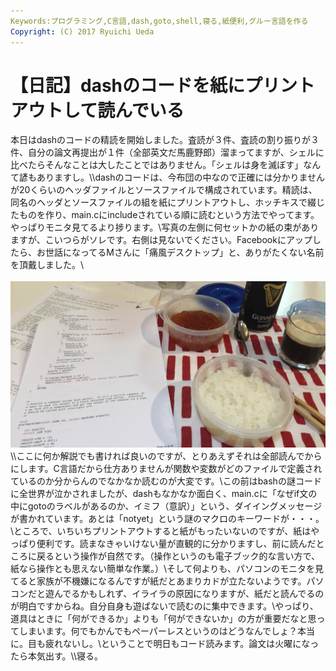 ```yaml
---
Keywords:プログラミング,C言語,dash,goto,shell,寝る,紙便利,グルー言語を作る
Copyright: (C) 2017 Ryuichi Ueda
---
```

# 【日記】dashのコードを紙にプリントアウトして読んでいる
本日はdashのコードの精読を開始しました。査読が３件、査読の割り振りが３件、自分の論文再提出が１件（全部英文だ馬鹿野郎）溜まってますが、シェルに比べたらそんなことは大したことではありません。「シェルは身を滅ぼす」なんて諺もありますし。\\<!--more-->\\dashのコードは、今布団の中なので正確には分かりませんが20くらいのヘッダファイルとソースファイルで構成されています。精読は、同名のヘッダとソースファイルの組を紙にプリントアウトし、ホッチキスで綴じたものを作り、main.cにincludeされている順に読むという方法でやってます。やっぱりモニタ見てるより捗ります。\\写真の左側に何セットかの紙の束がありますが、こいつらがソレです。右側は見ないでください。Facebookにアップしたら、お世話になってるMさんに「痛風デスクトップ」と、ありがたくない名前を頂戴しました。\\<br /><br /><a href="IMG_1786.jpg"><img src="IMG_1786.jpg" alt="IMG_1786.JPG" class="alignnone size-full" /></a>\\\ここに何か解説でも書ければ良いのですが、とりあえずそれは全部読んでからにします。C言語だから仕方ありませんが関数や変数がどのファイルで定義されているのか分からんのでなかなか読むのが大変です。\\この前はbashの謎コードに全世界が泣かされましたが、dashもなかなか面白く、main.cに「なぜif文の中にgotoのラベルがあるのか、イミフ（意訳）」という、ダイイングメッセージが書かれています。あとは「notyet」という謎のマクロのキーワードが・・・。\\ところで、いちいちプリントアウトすると紙がもったいないのですが、紙はやっぱり便利です。読まなきゃいけない量が直観的に分かりますし、前に読んだところに戻るという操作が自然です。（操作というのも電子ブック的な言い方で、紙なら操作とも思えない簡単な作業。）\\そして何よりも、パソコンのモニタを見てると家族が不機嫌になるんですが紙だとあまりカドが立たないようです。パソコンだと遊んでるかもしれず、イライラの原因になりますが、紙だと読んでるのが明白ですからね。自分自身も遊ばないで読むのに集中できます。\\やっぱり、道具はときに「何ができるか」よりも「何ができないか」の方が重要だなと思ってしまいます。何でもかんでもペーパーレスというのはどうなんでしょ？本当に。目も疲れないし。\\ということで明日もコード読みます。論文は火曜になったら本気出す。\\\\寝る。
